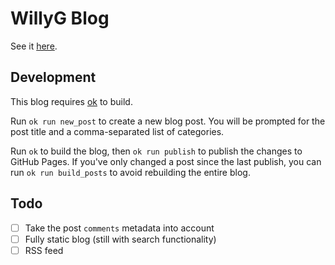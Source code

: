 # WillyG Blog

See it [here](http://willyg302.github.io/blog).

## Development

This blog requires [ok](https://github.com/willyg302/ok) to build.

Run `ok run new_post` to create a new blog post. You will be prompted for the post title and a comma-separated list of categories.

Run `ok` to build the blog, then `ok run publish` to publish the changes to GitHub Pages. If you've only changed a post since the last publish, you can run `ok run build_posts` to avoid rebuilding the entire blog.

## Todo

- [ ] Take the post `comments` metadata into account
- [ ] Fully static blog (still with search functionality)
- [ ] RSS feed
